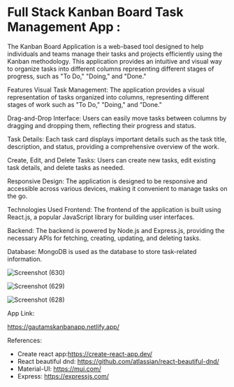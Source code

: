# Full Stack Kanban Board Task Management App : 
The Kanban Board Application is a web-based tool designed to help individuals and teams manage their tasks and projects efficiently using the Kanban methodology. This application provides an intuitive and visual way to organize tasks into different columns representing different stages of progress, such as "To Do," "Doing," and "Done."

Features
Visual Task Management: The application provides a visual representation of tasks organized into columns, representing different stages of work such as "To Do," "Doing," and "Done."

Drag-and-Drop Interface: Users can easily move tasks between columns by dragging and dropping them, reflecting their progress and status.

Task Details: Each task card displays important details such as the task title, description, and status, providing a comprehensive overview of the work.

Create, Edit, and Delete Tasks: Users can create new tasks, edit existing task details, and delete tasks as needed.

Responsive Design: The application is designed to be responsive and accessible across various devices, making it convenient to manage tasks on the go.

Technologies Used
Frontend: The frontend of the application is built using React.js, a popular JavaScript library for building user interfaces.

Backend: The backend is powered by Node.js and Express.js, providing the necessary APIs for fetching, creating, updating, and deleting tasks.

Database: MongoDB is used as the database to store task-related information.

![Screenshot (630)](https://github.com/gautam1804/Kanban_Board_Task_Management/assets/94231865/5c2296f5-1b7e-4c63-a533-126c0b22df65)

![Screenshot (629)](https://github.com/gautam1804/Kanban_Board_Task_Management/assets/94231865/58fccab2-22ac-4566-bdb7-bfb25b5f72cd)

![Screenshot (628)](https://github.com/gautam1804/Kanban_Board_Task_Management/assets/94231865/51f92911-cf6e-4b60-b678-61ecd7f6001d)


App Link:

https://gautamskanbanapp.netlify.app/

References:

- Create react app:https://create-react-app.dev/
- React beautiful dnd: https://github.com/atlassian/react-beautiful-dnd/
- Material-UI: https://mui.com/
- Express: https://expressjs.com/

